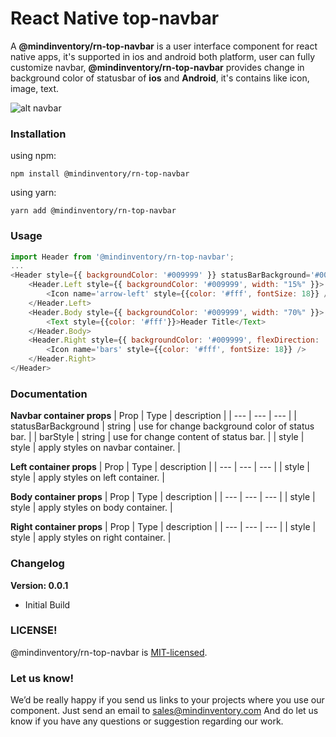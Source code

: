 # React Native top-navbar

A **@mindinventory/rn-top-navbar**  is a user interface component for react native apps, it's supported in ios and android both platform,
user can fully customize navbar, **@mindinventory/rn-top-navbar** provides change in background color of statusbar of **ios** and **Android**,
it's contains like icon, image, text.

![alt navbar](https://github.com/Mindinventory/rn-top-navbar/blob/master/doc/navbar.png?raw=true)

### Installation

using npm:

```
npm install @mindinventory/rn-top-navbar
```

using yarn:

```
yarn add @mindinventory/rn-top-navbar
```

### Usage

```js
import Header from '@mindinventory/rn-top-navbar';
...
<Header style={{ backgroundColor: '#009999' }} statusBarBackground='#008080' barStyle='light-content'>
    <Header.Left style={{ backgroundColor: '#009999', width: "15%" }}>
        <Icon name='arrow-left' style={{color: '#fff', fontSize: 18}} />
    </Header.Left>
    <Header.Body style={{ backgroundColor: '#009999', width: "70%" }}>
        <Text style={{color: '#fff'}}>Header Title</Text>
    </Header.Body>
    <Header.Right style={{ backgroundColor: '#009999', flexDirection: 'row', width: '15%' }}>
        <Icon name='bars' style={{color: '#fff', fontSize: 18}} />
    </Header.Right>
</Header>
```

### Documentation

**Navbar container props**
| Prop | Type | description |
| --- | --- | --- |
| statusBarBackground | string | use for change background color of status bar. |
| barStyle | string | use for change content of status bar. |
| style | style | apply styles on navbar container. |

**Left container props**
| Prop | Type | description |
| --- | --- | --- |
| style | style | apply styles on left container. |

**Body container props**
| Prop | Type | description |
| --- | --- | --- |
| style | style | apply styles on body container. |

**Right container props**
| Prop | Type | description |
| --- | --- | --- |
| style | style | apply styles on right container. |


### Changelog
**Version: 0.0.1**
  * Initial Build

### LICENSE!

@mindinventory/rn-top-navbar is [MIT-licensed](https://github.com/Mindinventory/rn-top-navbar/blob/master/LICENSE).

### Let us know!

We’d be really happy if you send us links to your projects where you use our component. Just send an email to sales@mindinventory.com And do let us know if you have any questions or suggestion regarding our work.
